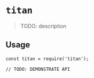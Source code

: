 # `titan`

> TODO: description

## Usage

```
const titan = require('titan');

// TODO: DEMONSTRATE API
```
